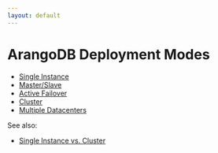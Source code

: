 ```yaml
---
layout: default
---
```

ArangoDB Deployment Modes
=========================

- [Single Instance](SingleInstance/README.md)
- [Master/Slave](MasterSlave/README.md)
- [Active Failover](ActiveFailover/README.md)
- [Cluster](Cluster/README.md)
- [Multiple Datacenters](DC2DC/README.md)

See also:

- [Single Instance vs. Cluster](../SingleInstanceVsCluster.md)

